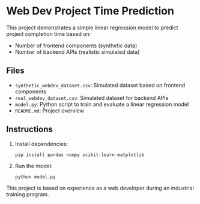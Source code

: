 
# Web Dev Project Time Prediction

This project demonstrates a simple linear regression model to predict project completion time based on:

- Number of frontend components (synthetic data)
- Number of backend APIs (realistic simulated data)

## Files

- `synthetic_webdev_dataset.csv`: Simulated dataset based on frontend components
- `real_webdev_dataset.csv`: Simulated dataset for backend APIs
- `model.py`: Python script to train and evaluate a linear regression model
- `README.md`: Project overview

## Instructions

1. Install dependencies:
   ```
   pip install pandas numpy scikit-learn matplotlib
   ```

2. Run the model:
   ```
   python model.py
   ```

This project is based on experience as a web developer during an industrial training program.
